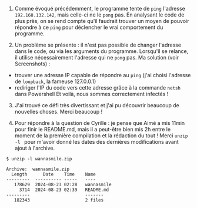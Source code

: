 1. Comme évoqué précédemment, le programme tente de `ping` l'adresse `192.168.132.142`, mais celle-ci ne le `pong` pas. En analysant le code de plus près, on se rend compte qu'il faudrait trouver un moyen de pouvoir répondre à ce `ping` pour déclencher le vrai comportement du programme.

2. Un problème se présente : il n'est pas possible de changer l'adresse dans le code, ou via les arguments du programme. Lorsqu'il se relance, il utilise nécessairement l'adresse qui ne `pong` pas.
Ma solution (voir Screenshots) :
- trouver une adresse IP capable de répondre au `ping` (j'ai choisi l'adresse de `loopback`, la fameuse 127.0.0.1)
- rediriger l'IP du code vers cette adresse grâce à la commande `netsh` dans Powershell
Et voilà, nous sommes correctement infectés !

3. J'ai trouvé ce défi très divertissant et j'ai pu découvrir beaucoup de nouvelles choses. Merci beaucoup !

4. Pour répondre à la question de Cyrille : je pense que Aimé a mis 11min pour finir le README.md, mais il a peut-être bien mis 2h entre le moment de la première compilation et la rédaction du tout ! Merci `unzip -l ` pour m'avoir donné les dates des dernières modifications avant ajout à l'archive. 
```Shell
$ unzip -l wannasmile.zip

Archive:  wannasmile.zip
  Length      Date    Time    Name
---------  ---------- -----   ----
   178629  2024-08-23 02:28   wannasmile
     3714  2024-08-23 02:39   README.md
---------                     -------
   182343                     2 files
```